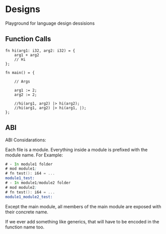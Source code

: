 # Designs

Playground for language design dessisions

## Function Calls

```tt
fn hi(arg1: i32, arg2: i32) = {
    arg1 + arg2
    // Hi
};

fn main() = {

    // Args

    arg1 := 2;
    arg2 := 2;

    //hi(arg1, arg2) |> hi(arg2);
    //hi(arg1, arg2) |> hi(arg1, |);
};

```

## ABI

ABI Considarations:

Each file is a module. Everything inside a module is prefixed with the module name. For Example:

```asm
# - In module1 folder
# mod module1;
# fn test(): i64 = ...
module1_test:
# - In module1/module2 folder
# mod module2;
# fn test(): i64 = ...
module1_module2_test:
```

Except the main module, all members of the main module are exposed with their concrete name.

If we ever add something like generics, that will have to be encoded in the function name too.
